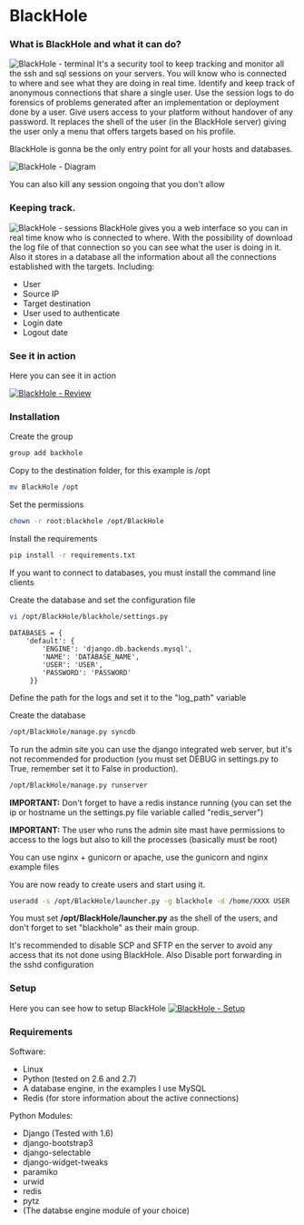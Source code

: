 # BlackHole

### What is BlackHole and what it can do?

![BlackHole - terminal](https://raw.githubusercontent.com/aenima-x/BlackHole/gh-pages/images/terminal.png)
It's a security tool to keep tracking and monitor all the ssh and sql sessions on your servers.
You will know who is connected to where and see what they are doing in real time.
Identify and keep track of anonymous connections that share a single user.
Use the session logs to do forensics of problems generated after an implementation or deployment done by a user.
Give users access to your platform without handover of any password.
It replaces the shell of the user (in the BlackHole server) giving the user only a menu that offers targets based on his profile.

BlackHole is gonna be the only entry point for all your hosts and databases.

![BlackHole - Diagram](https://raw.githubusercontent.com/aenima-x/BlackHole/gh-pages/images/blackhole-diagram.png)

You can also kill any session ongoing that you don't allow

### Keeping track.

![BlackHole - sessions](https://raw.githubusercontent.com/aenima-x/BlackHole/gh-pages/images/sessions.png)
BlackHole gives you a web interface so you can in real time know who is connected to where.
With the possibility of download the log file of that connection so you can see what the user is doing in it.
Also it stores in a database all the information about all the connections established with the targets.
Including:
- User
- Source IP
- Target destination
- User used to authenticate
- Login date
- Logout date
    
### See it in action

Here you can see it in action

[![BlackHole - Review](https://i1.ytimg.com/vi/NSPyeQ6UXgs/hqdefault.jpg)](http://www.youtube.com/watch?v=NSPyeQ6UXgs)

### Installation

Create the group

```Bash
group add backhole
```

Copy to the destination folder, for this example is /opt

```Bash
mv BlackHole /opt
```

Set the permissions

```Bash
chown -r root:blackhole /opt/BlackHole
```

Install the requirements

```Bash
pip install -r requirements.txt
```

If you want to connect to databases, you must install the command line clients

Create the database and set the configuration file

```Bash
vi /opt/BlackHole/blackhole/settings.py
```

```
DATABASES = {
    'default': {
        'ENGINE': 'django.db.backends.mysql',
        'NAME': 'DATABASE_NAME',
        'USER': 'USER',
        'PASSWORD': 'PASSWORD'
     }}
```

Define the path for the logs and set it to the "log_path" variable

Create the database

```Bash
/opt/BlackHole/manage.py syncdb
```


To run the admin site you can use the django integrated web server, but it's not recommended for production (you must set DEBUG in settings.py to True, remember set it to False in production).

```Bash
/opt/BlackHole/manage.py runserver
```

**IMPORTANT:** Don't forget to have a redis instance running (you can set the ip or hostname un the settings.py file variable called "redis_server")

**IMPORTANT:** The user who runs the admin site mast have permissions to access to the logs but also to kill the processes (basically must be root)

You can use nginx + gunicorn or apache, use the gunicorn and nginx example files

You are now ready to create users and start using it.

```Bash
useradd -s /opt/BlackHole/launcher.py -g blackhole -d /home/XXXX USER
```

You must set **/opt/BlackHole/launcher.py** as the shell of the users, and don't forget to set "blackhole" as their main group.

It's recommended to disable SCP and SFTP en the server to avoid any access that its not done using BlackHole.
Also Disable port forwarding in the sshd configuration

### Setup
Here you can see how to setup BlackHole
[![BlackHole - Setup](https://i1.ytimg.com/vi/trjYvbQE1vY/hqdefault.jpg)](http://www.youtube.com/watch?v=trjYvbQE1vY)

### Requirements

Software:
- Linux
- Python (tested on 2.6 and 2.7)
- A database engine, in the examples I use MySQL
- Redis (for store information about the active connections)
    
Python Modules:
- Django (Tested with 1.6)
- django-bootstrap3
- django-selectable
- django-widget-tweaks
- paramiko
- urwid
- redis
- pytz
- (The databse engine module of your choice)
    
 